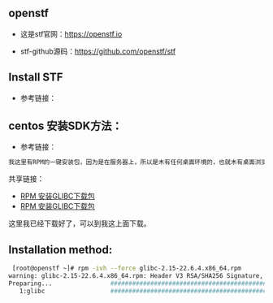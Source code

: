 
## openstf

* 这是stf官网：https://openstf.io

* stf-github源码：https://github.com/openstf/stf


## Install STF

* 参考链接：


## centos 安装SDK方法：

* 参考链接：

``` bash 
我这里有RPM的一键安装包，因为是在服务器上，所以是木有任何桌面环境的，也就木有桌面浏览器啦。用 wget 或者 curl 下载即可。下载成功后，解压，查看了下载的SDK文件目录 可是目前目录下面只有 tools 目录，没有 platform-tools 目录，这个目录下的东西可不少哦，神马 aapt、dx 等等非常重要的工具都可是在这个里头哦，通常我们都是直接通过 android 命令就可以启动 Android SDK Manager 的界面管理工具，通过勾选不同平台就可以选择性地更新哪个版本的 sdk 了。
```

共享链接：
* [RPM 安装GLIBC下载包](https://rpmfind.net/linux/rpm2html/search.php?query=glibc)
* [RPM 安装GLIBC下载包](tp://www.filewatcher.com/m/glibc-2.14.1-6.x86_64.rpm.3504537-0.html)

这里我已经下载好了，可以到我这上面下载。

## Installation method:

``` bash
 [root@openstf ~]# rpm -ivh --force glibc-2.15-22.6.4.x86_64.rpm
warning: glibc-2.15-22.6.4.x86_64.rpm: Header V3 RSA/SHA256 Signature, key ID 3dbdc284: NOKEY
Preparing...                ########################################### [100%]
   1:glibc                  ########################################### [100
   ```
   
   

